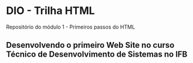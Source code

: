 # DIO - Trilha HTML
Repositório do módulo 1 - Primeiros passos do HTML

## Desenvolvendo o primeiro Web Site no curso Técnico de Desenvolvimento de Sistemas no IFB
